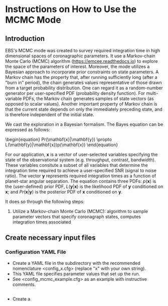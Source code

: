 # Instructions on How to Use the MCMC Mode  

## Introduction  
EBS's MCMC mode was created to survey required integration time in high
dimensional spaces of coronagraphic parameters.  It use a Markov-chain Monte
Carlo (MCMC) algorithm (https://emcee.readthedocs.io) to explore the space of
the parameters of interest. Moreover, the mode utilizes a Bayesian approach to
incorporate prior constraints
on state parameters. A Markov chain has the property that, after running
sufficiently long (after a "burn in" period), the chain generates values representative of 
those drawn from
a target probability distribution. One can regard it as a random-number 
generator per user-specified PDF (probability density function). For
multi-variable PDFs, the Markov chain generates samples of state vectors
(as opposed to scalar values).
Another important property of Markov chain is that the current state depends
on only the immediately preceding state, and is therefore independent of the
initial state.

We cast the exploration in a Bayesian formalism. The Bayes equation can be
expressed as follows:  

\begin{equation}
Pr(\mathbf{x}|\mathbf{y}) \propto L(\mathbf{y}|\mathbf{x})p(\mathbf{x})
\end{equation}

For our application, $\mathbf{x}$ is a vector of user-selected variables
specifying the state of the observational system (e.g. throughput,
contrast, bandwidth).  These variables consitute a subset of all variables 
that determine the integration time required to achieve a user-specified SNR
(signal to noise ratio). The vector $\mathbf{y}$ represents required integration
times as a function of planet-star angular separation. The equation contains three PDFs:  $p(\mathbf{x})$ is the (user-defined) prior 
PDF, $L(\mathbf{y}|\mathbf{x})$ is the likelihood PDF of $\mathbf{y}$
conditioned on $\mathbf{x}$; and $Pr(\mathbf{x}|\mathbf{y})$ is the posterior
PDF of $\mathbf{x}$ conditioned on $\mathbf{y}$.   

      

It does so through the
following steps:  
1. Utilize a Markov-chain Monte Carlo (MCMC): algorithm to sample parameter
vectors that specify coronagraph states, computes integration times associated 

## Create necessary input files

### Configuration YAML File
* Create a YAML file in the <inputs> subdirectory with the recommended 
nomenclature <config_x.cfg> (replace "x" with your own string).
* This YAML file specifies parameter values that set up the run.  
* See <config_mcmc_example.cfg> as an example with instructive comments.  

## 
* Create a 
